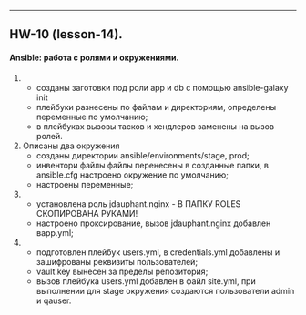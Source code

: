 ---
## HW-10 (lesson-14).
#### Ansible: работа с ролями и окружениями.
1.
   - созданы заготовки под роли app и db с помощью ansible-galaxy init
   - плейбуки разнесены по файлам и директориям, определены переменные по умолчанию;
   - в плейбуках вызовы тасков и хендлеров заменены на вызов ролей.
2. Описаны два окружения
   - созданы директории ansible/environments/stage, prod;
   - инвентори файлы файлы перенесены в созданные папки, в ansible.cfg настроено окружение по умолчанию;
   - настроены переменные;
3.
   - установлена роль jdauphant.nginx  - В ПАПКУ ROLES СКОПИРОВАНА РУКАМИ!
   - настроено проксирование, вызов jdauphant.nginx добавлен вapp.yml;
4.
   - подготовлен плейбук users.yml, в credentials.yml добавлены и зашифрованы реквизиты пользователей;
   - vault.key вынесен за пределы репозитория;
   - вызов плейбука users.yml добавлен в файл site.yml, при выполнении для stage окружения создаются пользователи admin и qauser.
